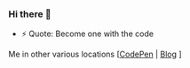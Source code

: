 ### Hi there 👋

- ⚡ Quote: Become one with the code

Me in other various locations
\[[CodePen](https://codepen.io/mark854) | [Blog](https://mark1626.github.io/blog/) \]

